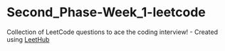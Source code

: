 # Second_Phase-Week_1-leetcode
Collection of LeetCode questions to ace the coding interview! - Created using [LeetHub](https://github.com/QasimWani/LeetHub)
